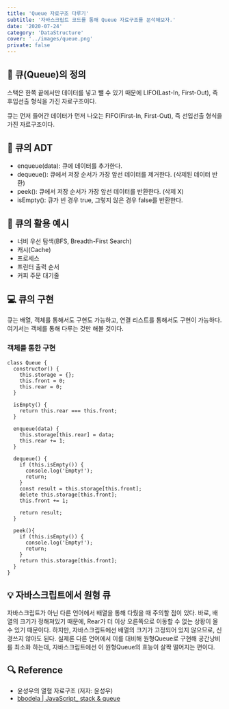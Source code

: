 ```yaml
---
title: 'Queue 자료구조 다루기'
subtitle: '자바스크립트 코드를 통해 Queue 자료구조를 분석해보자.'
date: '2020-07-24'
category: 'DataStructure'
cover: '../images/queue.png'
private: false
---
```


## 🧵 큐(Queue)의 정의

스택은 한쪽 끝에서만 데이터를 넣고 뺄 수 있기 때문에 LIFO(Last-In, First-Out), 즉 후입선출 형식을 가진 자료구조이다.

큐는 먼저 들어간 데이터가 먼저 나오는 FIFO(First-In, First-Out), 즉 선입선출 형식을 가진 자료구조이다.

## 🎨 큐의 ADT

- enqueue(data): 큐에 데이터를 추가한다.
- dequeue(): 큐에서 저장 순서가 가장 앞선 데이터를 제거한다. (삭제된 데이터 반환)
- peek(): 큐에서 저장 순서가 가장 앞선 데이터를 반환한다. (삭제 X)
- isEmpty(): 큐가 빈 경우 true, 그렇지 않은 경우 false를 반환한다.

## 🧪 큐의 활용 예시

- 너비 우선 탐색(BFS, Breadth-First Search)
- 캐시(Cache)
- 프로세스
- 프린터 출력 순서
- 커피 주문 대기줄

## 💻 큐의 구현

큐는 배열, 객체를 통해서도 구현도 가능하고, 연결 리스트를 통해서도 구현이 가능하다. 여기서는 객체를 통해 다루는 것만 해볼 것이다.

### 객체를 통한 구현

```
class Queue {
  constructor() {
    this.storage = {};
    this.front = 0;
    this.rear = 0;
  }

  isEmpty() {
    return this.rear === this.front;
  }

  enqueue(data) {
    this.storage[this.rear] = data;
    this.rear += 1;
  }

  dequeue() {
    if (this.isEmpty()) {
      console.log('Empty!');
      return;
    }
    const result = this.storage[this.front];
    delete this.storage[this.front];
    this.front += 1;

    return result;
  }

  peek(){
    if (this.isEmpty()) {
      console.log('Empty!');
      return;
    }
    return this.storage[this.front];
  }
}
```

## 💡 자바스크립트에서 원형 큐

자바스크립트가 아닌 다른 언어에서 배열을 통해 다뤘을 때 주의할 점이 있다. 바로, 배열의 크기가 정해져있기 때문에, Rear가 더 이상 오른쪽으로 이동할 수 없는 상황이 올 수 있기 때문이다. 하지만, 자바스크립트에선 배열의 크기가 고정되어 있지 않으므로, 신경쓰지 않아도 된다. 실제론 다른 언어에서 이를 대비해 원형Queue로 구현해 공간낭비를 최소화 하는데, 자바스크립트에선 이 원형Queue의 효능이 살짝 떨어지는 편이다.

## 🔍 Reference

- 윤성우의 열혈 자료구조 (저자: 윤성우)
- [bbodela | JavaScript\_ stack & queue](https://velog.io/@bbodela/data-structure)
